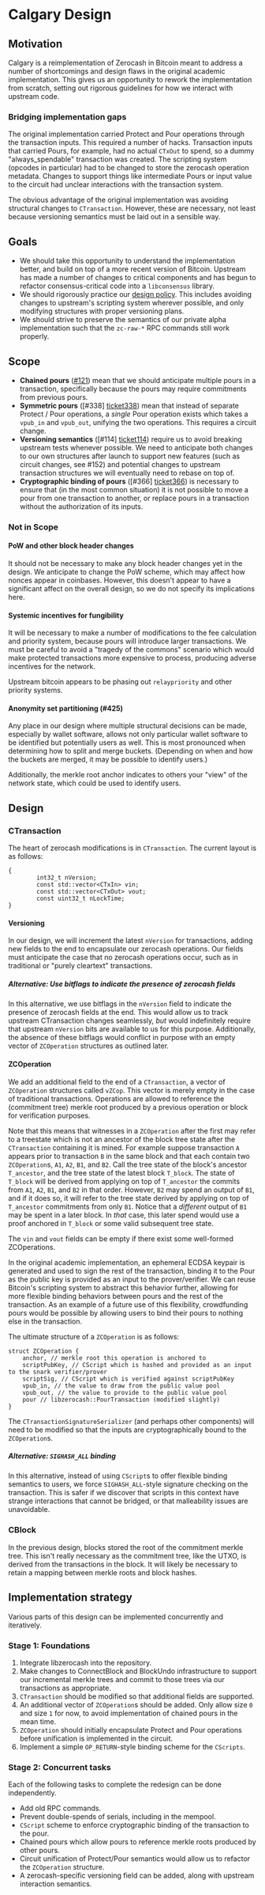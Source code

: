 # Calgary Design

## Motivation
Calgary is a reimplementation of Zerocash in Bitcoin meant to address a number of shortcomings and design flaws in the original academic implementation. This gives us an opportunity to rework the implementation from scratch, setting out rigorous guidelines for how we interact with upstream code.

### Bridging implementation gaps
The original implementation carried Protect and Pour operations through the transaction inputs. This required a number of hacks. Transaction inputs that carried Pours, for example, had no actual `CTxOut` to spend, so a dummy "always_spendable" transaction was created. The scripting system (opcodes in particular) had to be changed to store the zerocash operation metadata. Changes to support things like intermediate Pours or input value to the circuit had unclear interactions with the transaction system.

The obvious advantage of the original implementation was avoiding structural changes to `CTransaction`. However, these are necessary, not least because versioning semantics must be laid out in a sensible way.

## Goals
* We should take this opportunity to understand the implementation better, and build on top of a more recent version of Bitcoin. Upstream has made a number of changes to critical components and has begun to refactor consensus-critical code into a `libconsensus` library.
* We should rigorously practice our [design policy](https://github.com/Electric-Coin-Company/zerocashd/wiki/design). This includes avoiding changes to upstream's scripting system wherever possible, and only modifying structures with proper versioning plans.
* We should strive to preserve the semantics of our private alpha implementation such that the `zc-raw-*` RPC commands still work properly.

## Scope

* **Chained pours** ([#121][ticket121]) mean that we should anticipate multiple pours in a transaction, specifically because the pours may require commitments from previous pours.
* **Symmetric pours** ([#338] [ticket338]) mean that instead of separate Protect / Pour operations, a *single* Pour operation exists which takes a `vpub_in` and `vpub_out`, unifying the two operations. This requires a circuit change.
* **Versioning semantics** ([#114] [ticket114]) require us to avoid breaking upstream tests whenever possible. We need to anticipate both changes to our own structures after launch to support new features (such as circuit changes, see #152) and potential changes to upstream transaction structures we will eventually need to rebase on top of.
* **Cryptographic binding of pours** ([#366] [ticket366]) is necessary to ensure that (in the most common situation) it is not possible to move a pour from one transaction to another, or replace pours in a transaction without the authorization of its inputs.

[ticket121]: https://github.com/Electric-Coin-Company/zerocashd/issues/121
[ticket338]: https://github.com/Electric-Coin-Company/zerocashd/issues/338
[ticket114]: https://github.com/Electric-Coin-Company/zerocashd/issues/114
[ticket366]: https://github.com/Electric-Coin-Company/zerocashd/issues/366

### Not in Scope

#### PoW and other block header changes

It should not be necessary to make any block header changes yet in the design. We anticipate to change the PoW scheme, which may affect how nonces appear in coinbases. However, this doesn't appear to have a significant affect on the overall design, so we do not specify its implications here.

#### Systemic incentives for fungibility

It will be necessary to make a number of modifications to the fee calculation and priority system, because pours will introduce larger transactions. We must be careful to avoid a "tragedy of the commons" scenario which would make protected transactions more expensive to process, producing adverse incentives for the network.

Upstream bitcoin appears to be phasing out `relaypriority` and other priority systems.

#### Anonymity set partitioning (#425)

Any place in our design where multiple structural decisions can be made, especially by wallet software, allows not only particular wallet software to be identified but potentially users as well. This is most pronounced when determining how to split and merge buckets. (Depending on when and how the buckets are merged, it may be possible to identify users.)

Additionally, the merkle root anchor indicates to others your "view" of the network state, which could be used to identify users.

## Design

### CTransaction

The heart of zerocash modifications is in `CTransaction`. The current layout is as follows:

```
{
	    int32_t nVersion;
	    const std::vector<CTxIn> vin;
	    const std::vector<CTxOut> vout;
	    const uint32_t nLockTime;
}
```

#### Versioning

In our design, we will increment the latest `nVersion` for transactions, adding new fields to the end to encapsulate our zerocash operations. Our fields must anticipate the case that no zerocash operations occur, such as in traditional or "purely cleartext" transactions.

##### Alternative: Use bitflags to indicate the presence of zerocash fields
In this alternative, we use bitflags in the `nVersion` field to indicate the presence of zerocash fields at the end. This would allow us to track upstream CTransaction changes seamlessly, *but* would indefinitely require that upstream `nVersion` bits are available to us for this purpose. Additionally, the absence of these bitflags would conflict in purpose with an empty vector of `ZCOperation` structures as outlined later.

#### ZCOperation

We add an additional field to the end of a `CTransaction`, a vector of `ZCOperation` structures called `vZCop`. This vector is merely empty in the case of traditional transactions. Operations are allowed to reference the (commitment tree) merkle root produced by a previous operation or block for verification purposes.

Note that this means that witnesses in a `ZCOperation` after the first may refer to a treestate which is not an ancestor of the block tree state after the `CTransaction` containing it is mined. For example suppose transaction `A` appears prior to transaction `B` in the same block and that each contain two `ZCOperation`s, `A1`, `A2`, `B1`, and `B2`. Call the tree state of the block's ancestor `T_ancestor`, and the tree state of the latest block `T_block`. The state of `T_block` will be derived from applying on top of `T_ancestor` the commits from `A1`, `A2`, `B1`, and `B2` in that order. However, `B2` may spend an output of `B1`, and if it does so, it will refer to the tree state derived by applying on top of `T_ancestor` commitments from only `B1`. Notice that a *different* output of `B1` may be spent in a later block. In *that* case, this later spend would use a proof anchored in `T_block` or some valid subsequent tree state.

The `vin` and `vout` fields can be empty if there exist some well-formed ZCOperations.

In the original academic implementation, an ephemeral ECDSA keypair is generated and used to sign the rest of the transaction, binding it to the Pour as the public key is provided as an input to the prover/verifier. We can reuse Bitcoin's scripting system to abstract this behavior further, allowing for more flexible binding behaviors between pours and the rest of the transaction. As an example of a future use of this flexibility, crowdfunding pours would be possible by allowing users to bind their pours to nothing else in the transaction.

The ultimate structure of a `ZCOperation` is as follows:

```
struct ZCOperation {
	anchor, // merkle root this operation is anchored to
	scriptPubKey, // CScript which is hashed and provided as an input to the snark verifier/prover
	scriptSig, // CScript which is verified against scriptPubKey
	vpub_in, // the value to draw from the public value pool
	vpub_out, // the value to provide to the public value pool
	pour // libzerocash::PourTransaction (modified slightly)
}
```

The `CTransactionSignatureSerializer` (and perhaps other components) will need to be modified so that the inputs are cryptographically bound to the `ZCOperation`s.

##### Alternative: `SIGHASH_ALL` binding
In this alternative, instead of using `CScript`s to offer flexible binding semantics to users, we force `SIGHASH_ALL`-style signature checking on the transaction. This is safer if we discover that scripts in this context have strange interactions that cannot be bridged, or that malleability issues are unavoidable.

### CBlock

In the previous design, blocks stored the root of the commitment merkle tree. This isn't really necessary as the commitment tree, like the UTXO, is derived from the transactions in the block. It will likely be necessary to retain a mapping between merkle roots and block hashes.

## Implementation strategy

Various parts of this design can be implemented concurrently and iteratively.

### Stage 1: Foundations

1. Integrate libzerocash into the repository.
2. Make changes to ConnectBlock and BlockUndo infrastructure to support our incremental merkle trees and commit to those trees via our transactions as appropriate.
3. `CTransaction` should be modified so that additional fields are supported.
4. An additional vector of `ZCOperation`s should be added. Only allow size `0` and size `1` for now, to avoid implementation of chained pours in the mean time.
5. `ZCOperation` should initially encapsulate Protect and Pour operations before unification is implemented in the circuit.
6. Implement a simple `OP_RETURN`-style binding scheme for the `CScripts`.

### Stage 2: Concurrent tasks
Each of the following tasks to complete the redesign can be done independently.

* Add old RPC commands.
* Prevent double-spends of serials, including in the mempool.
* `CScript` scheme to enforce cryptographic binding of the transaction to the pour.
* Chained pours which allow pours to reference merkle roots produced by other pours.
* Circuit unification of Protect/Pour semantics would allow us to refactor the `ZCOperation` structure.
* A zerocash-specific versioning field can be added, along with upstream interaction semantics.

